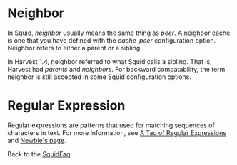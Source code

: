 # Neighbor

In Squid, *neighbor* usually means the same thing as *peer*. A neighbor
cache is one that you have defined with the *cache\_peer* configuration
option. Neighbor refers to either a parent or a sibling.

In Harvest 1.4, neighbor referred to what Squid calls a sibling. That
is, Harvest had *parents* and *neighbors*. For backward compatability,
the term neighbor is still accepted in some Squid configuration options.

# Regular Expression

Regular expressions are patterns that used for matching sequences of
characters in text. For more information, see [A Tao of Regular
Expressions](http://jmason.org/software/sitescooper/tao_regexps.html)
and [Newbie's page](http://www.newbie.org/gazette/xxaxx/xprmnt02.html).

Back to the
[SquidFaq](/SquidFaq#)
